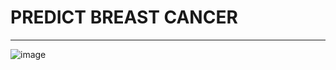 # PREDICT BREAST CANCER 
---

![image](https://user-images.githubusercontent.com/54405639/82156885-b018f580-989b-11ea-9f16-01a30c0d8358.PNG)
